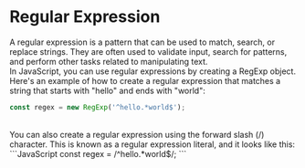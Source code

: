 # Regular Expression
A regular expression is a pattern that can be used to match, search, or replace strings. 
They are often used to validate input, search for patterns, and perform other tasks related to manipulating text.
<br>
In JavaScript, you can use regular expressions by creating a RegExp object. Here's an example of how to create a regular expression that matches a string that starts with "hello" and ends with "world":
```JavaScript
const regex = new RegExp('^hello.*world$');
```
<br>
You can also create a regular expression using the forward slash (/) character. This is known as a regular expression literal, and it looks like this:
```JavaScript
const regex = /^hello.*world$/;
```
<br>
